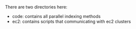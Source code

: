There are two directories here:
 * code: contains all parallel indexing methods
 * ec2: contains scripts that communicating with ec2 clusters
